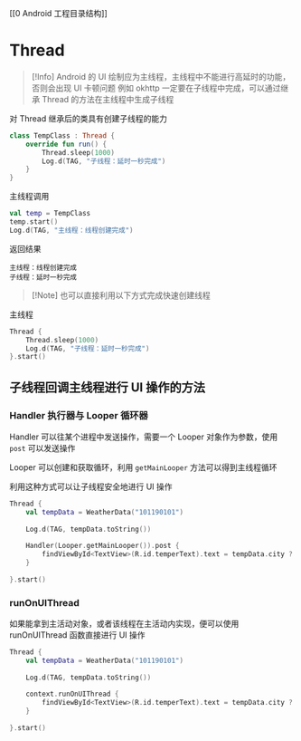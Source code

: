 [[0 Android 工程目录结构]]

# Thread

> [!Info]
> Android 的 UI 绘制应为主线程，主线程中不能进行高延时的功能，否则会出现 UI 卡顿问题
> 例如 okhttp 一定要在子线程中完成，可以通过继承 Thread 的方法在主线程中生成子线程

对 Thread 继承后的类具有创建子线程的能力

``` kotlin
class TempClass : Thread {
	override fun run() {
		Thread.sleep(1000)
		Log.d(TAG, "子线程：延时一秒完成")
	}
}
```

主线程调用

``` kotlin
val temp = TempClass
temp.start()
Log.d(TAG, "主线程：线程创建完成")
```

返回结果

```
主线程：线程创建完成
子线程：延时一秒完成
```

> [!Note] 也可以直接利用以下方式完成快速创建线程

主线程

``` kotlin
Thread {  
	Thread.sleep(1000)  
    Log.d(TAG, "子线程：延时一秒完成")   
}.start()
```

## 子线程回调主线程进行 UI 操作的方法

### Handler 执行器与 Looper 循环器

Handler 可以往某个进程中发送操作，需要一个 Looper 对象作为参数，使用 `post` 可以发送操作

Looper 可以创建和获取循环，利用 `getMainLooper` 方法可以得到主线程循环

利用这种方式可以让子线程安全地进行 UI 操作

``` kotlin
Thread {  
    val tempData = WeatherData("101190101")  
  
    Log.d(TAG, tempData.toString())  
  
    Handler(Looper.getMainLooper()).post {  
        findViewById<TextView>(R.id.temperText).text = tempData.city ?: ""  
    }  
  
}.start()
```

### runOnUIThread

如果能拿到主活动对象，或者该线程在主活动内实现，便可以使用 runOnUIThread 函数直接进行 UI 操作

``` kotlin
Thread {  
    val tempData = WeatherData("101190101")  
  
    Log.d(TAG, tempData.toString())  
  
    context.runOnUIThread {  
        findViewById<TextView>(R.id.temperText).text = tempData.city ?: ""  
    }  
  
}.start()
```
